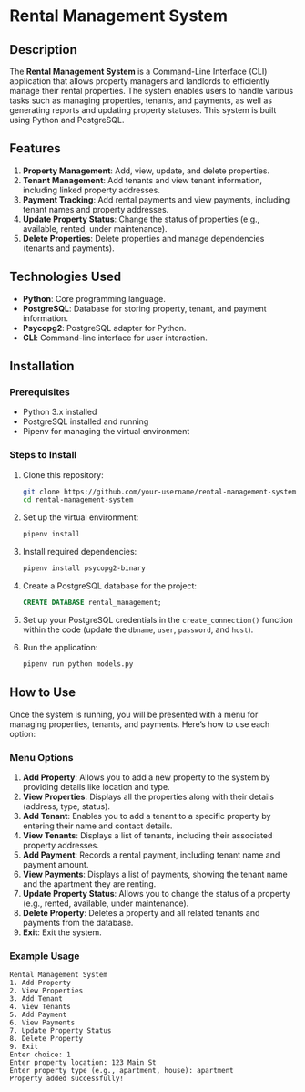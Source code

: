 # Rental Management System

## Description

The **Rental Management System** is a Command-Line Interface (CLI) application that allows property managers and landlords to efficiently manage their rental properties. The system enables users to handle various tasks such as managing properties, tenants, and payments, as well as generating reports and updating property statuses. This system is built using Python and PostgreSQL.

## Features

1. **Property Management**: Add, view, update, and delete properties.
2. **Tenant Management**: Add tenants and view tenant information, including linked property addresses.
3. **Payment Tracking**: Add rental payments and view payments, including tenant names and property addresses.
4. **Update Property Status**: Change the status of properties (e.g., available, rented, under maintenance).
5. **Delete Properties**: Delete properties and manage dependencies (tenants and payments).

## Technologies Used

- **Python**: Core programming language.
- **PostgreSQL**: Database for storing property, tenant, and payment information.
- **Psycopg2**: PostgreSQL adapter for Python.
- **CLI**: Command-line interface for user interaction.

## Installation

### Prerequisites

- Python 3.x installed
- PostgreSQL installed and running
- Pipenv for managing the virtual environment

### Steps to Install

1. Clone this repository:

    ```bash
    git clone https://github.com/your-username/rental-management-system.git
    cd rental-management-system
    ```

2. Set up the virtual environment:

    ```bash
    pipenv install
    ```

3. Install required dependencies:

    ```bash
    pipenv install psycopg2-binary
    ```

4. Create a PostgreSQL database for the project:

    ```sql
    CREATE DATABASE rental_management;
    ```

5. Set up your PostgreSQL credentials in the `create_connection()` function within the code (update the `dbname`, `user`, `password`, and `host`).

6. Run the application:

    ```bash
    pipenv run python models.py
    ```

## How to Use

Once the system is running, you will be presented with a menu for managing properties, tenants, and payments. Here’s how to use each option:

### Menu Options

1. **Add Property**: Allows you to add a new property to the system by providing details like location and type.
2. **View Properties**: Displays all the properties along with their details (address, type, status).
3. **Add Tenant**: Enables you to add a tenant to a specific property by entering their name and contact details.
4. **View Tenants**: Displays a list of tenants, including their associated property addresses.
5. **Add Payment**: Records a rental payment, including tenant name and payment amount.
6. **View Payments**: Displays a list of payments, showing the tenant name and the apartment they are renting.
7. **Update Property Status**: Allows you to change the status of a property (e.g., rented, available, under maintenance).
8. **Delete Property**: Deletes a property and all related tenants and payments from the database.
9. **Exit**: Exit the system.

### Example Usage

```plaintext
Rental Management System
1. Add Property
2. View Properties
3. Add Tenant
4. View Tenants
5. Add Payment
6. View Payments
7. Update Property Status
8. Delete Property
9. Exit
Enter choice: 1
Enter property location: 123 Main St
Enter property type (e.g., apartment, house): apartment
Property added successfully!
